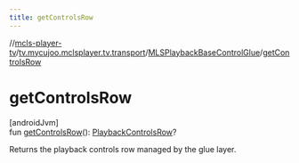 ```yaml
---
title: getControlsRow
---
```

//[mcls-player-tv](../../../index.html)/[tv.mycujoo.mclsplayer.tv.transport](../index.html)/[MLSPlaybackBaseControlGlue](index.html)/[getControlsRow](get-controls-row.html)



# getControlsRow



[androidJvm]\
fun [getControlsRow](get-controls-row.html)(): [PlaybackControlsRow](https://developer.android.com/reference/kotlin/androidx/leanback/widget/PlaybackControlsRow.html)?



Returns the playback controls row managed by the glue layer.




